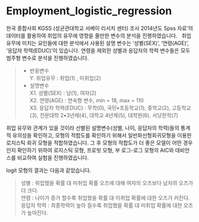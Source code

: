 # Employment_logistic_regression

한국 종합사회 KGSS (성균관대학교 서베이 리서치 센터) 조사 2014년도 Spss 자료’의 데이터를 활용하여 취업의 유무에 영향을 줄만한 변수의 분석을 진행하였습니다. 
 
취업 유무에 미치는 요인들에 대한 분석에서 사용된 설명 변수는 ‘성별(SEX)’, ‘연령(AGE)’, ‘응답자 학력(EDUC)’이 있습니다. 
연령을 제외한 성별과 응답자의 학력 변수들은 모두 범주형 변수로 분석을 진행하였습니다.

> - 반응변수
<br>Y. 취업유무 : 취업(1) , 미취업(2)
>- 설명변수
  <br> X1. 성별(SEX) : 남(1), 여자(2)
  <br> X2. 연령(AGE) : 연속형 변수, min = 18, max = 110
  <br> X3. 응답자 학력(EDUC) : 무학(0), 국민•초등학교(1), 중학교(2), 고등학교(3), 전문대학 2•3년제(4), 대학교 4년제(5), 대학원(6), 서당한학(7)

취업 유무와 관계가 있을 것이라 선별된 설명변수(성별, 나이, 응답자의 학력)들의 통계적 유의성을 확인하고, 모형의 적합도를 확인하기 위해서 일반화선형회귀모형을 이용한 로지스틱 회귀 모형을 적합하였습니다. 그 후 모형의 적합도가 더 좋은 모델이 어떤 경우인지 확인하기 위하여 로지스틱 모형, 프로빗 모형, 부 로그-로그 모형의 AIC와 데비언스를 비교하여 실험을 진행하였습니다.

logit 모형의 결과는 다음과 같았습니다.

>성별 : 취업했을 확률 대 미취업 확률 오즈에 대해 여자의 오즈보다 남자의 오즈가 더 크다.
<br>연령 : 나이가 증가 할수록 취업했을 확률 대 미취업 확률에 대한 오즈가 커진다.
<br>응답자 학력 : 최종학력이 높아 질수록 취업했을 확률 대 미취업 확률에 대한 오즈가 높아진다.

